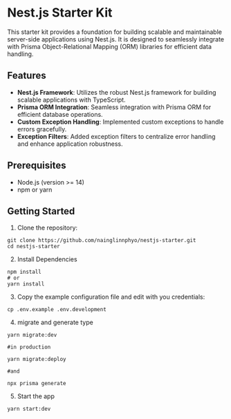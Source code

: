 # Nest.js Starter Kit

This starter kit provides a foundation for building scalable and maintainable server-side applications using Nest.js. It is designed to seamlessly integrate with Prisma Object-Relational Mapping (ORM) libraries for efficient data handling.

## Features

- **Nest.js Framework**: Utilizes the robust Nest.js framework for building scalable applications with TypeScript.
- **Prisma ORM Integration**: Seamless integration with Prisma ORM for efficient database operations.
- **Custom Exception Handling**: Implemented custom exceptions to handle errors gracefully.
- **Exception Filters**: Added exception filters to centralize error handling and enhance application robustness.

## Prerequisites

- Node.js (version >= 14)
- npm or yarn

## Getting Started

1. Clone the repository:

```
git clone https://github.com/nainglinnphyo/nestjs-starter.git
cd nestjs-starter
```

2. Install Dependencies

```
npm install
# or
yarn install
```

3. Copy the example configuration file and edit with you credentials:

```
cp .env.example .env.development
```

4. migrate and generate type
```
yarn migrate:dev

#in production

yarn migrate:deploy

#and

npx prisma generate
```

5. Start the app

```
yarn start:dev
```
